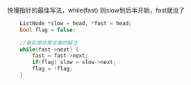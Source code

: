 
快慢指针的最佳写法，while(fast) 则slow到后半开始，fast就没了
```c++
    ListNode *slow = head, *fast = head;
    bool flag = false;
    
    //着实是非常优美的解法
    while(fast->next) {
        fast = fast->next;
        if(flag) slow = slow->next;
        flag = !flag;
    }
```
